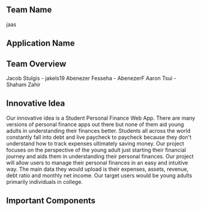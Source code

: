 ## Team Name
jaas

## Application Name

## Team Overview
Jacob Stulgis - jakels19
Abenezer Fesseha - AbenezerF
Aaron Tsui -
Shaham Zahir
## Innovative Idea
Our innovative idea is a Student Personal Finance Web App. There are many versions of personal finance apps out there but none of them aid young adults in understanding their finances better. Students all across the world constantly fall into debt and live paycheck to paycheck because they don't understand how to track expenses ultimately saving money. Our project focuses on the perspective of the young adult just starting their financial journey and aids them in understanding their personal finances. Our project will allow users to manage their personal finances in an easy and intuitive way. The main data they would upload is their expenses, assets, revenue, debt ratio and monthly net income. Our target users would be young adults primarily individuals in college. 

## Important Components
